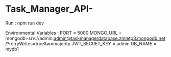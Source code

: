 # Task_Manager_API-
Run : npm run dev

Environmental Variables :
PORT = 5000
MONGO_URL = mongodb+srv://admin:admin@taskmanagerdatabase.zmletp3.mongodb.net/?retryWrites=true&w=majority
JWT_SECRET_KEY = admin
DB_NAME = mydb1




